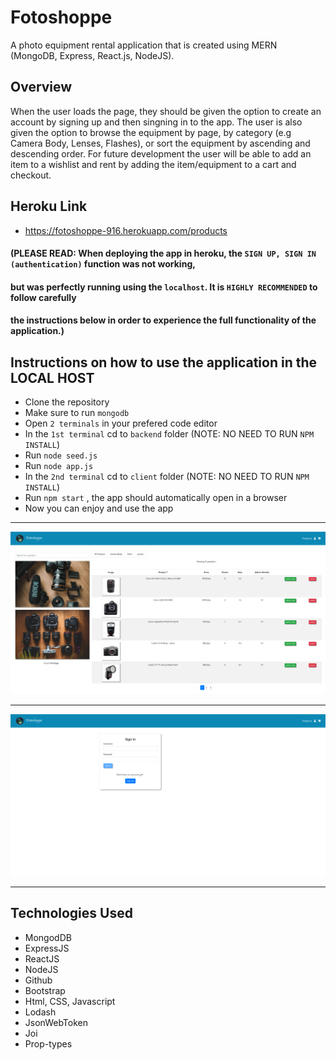 # Fotoshoppe

A photo equipment rental application that is created using MERN (MongoDB, Express, React.js, NodeJS).

## Overview

When the user loads the page, they should be given the option to create an account by signing up and then singning in to the app. The user is also given the option to browse the equipment by page, by category (e.g Camera Body, Lenses, Flashes), or sort the equipment by ascending and descending order. For future development the user will be able to add an item to a wishlist and rent by adding the item/equipment to a cart and checkout.

## Heroku Link

* https://fotoshoppe-916.herokuapp.com/products

#### (PLEASE READ: When deploying the app in heroku, the `SIGN UP, SIGN IN (authentication)` function was not working, 
#### but was perfectly running using the `localhost`. It is `HIGHLY RECOMMENDED` to follow carefully 
#### the instructions below in order to experience the full functionality of the application.)

## Instructions on how to use the application in the LOCAL HOST

* Clone the repository
* Make sure to run `mongodb`
* Open `2 terminals` in your prefered code editor
* In the `1st terminal` cd to `backend` folder (NOTE: NO NEED TO RUN `NPM INSTALL`)
* Run `node seed.js`
* Run `node app.js`
* In the `2nd terminal` cd to `client` folder (NOTE: NO NEED TO RUN `NPM INSTALL`)
* Run `npm start` , the app should automatically open in a browser 
* Now you can enjoy and use the app 
___

<img src="client/public/assets/images/image1.png">

___

<img src="client/public/assets/images/image2.png">

___

## Technologies Used

* MongodDB
* ExpressJS
* ReactJS
* NodeJS
* Github
* Bootstrap
* Html, CSS, Javascript
* Lodash
* JsonWebToken
* Joi
* Prop-types


